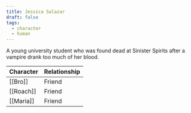```yaml
---
title: Jessica Salazar
draft: false
tags:
  - character
  - human
---
```

A young university student who was found dead at Sinister Spirits after a vampire drank too much of her blood.

| Character | Relationship |
| --------- | ------------ |
| [[Bro]]   | Friend       |
| [[Roach]] | Friend       |
| [[Maria]] | Friend       |
